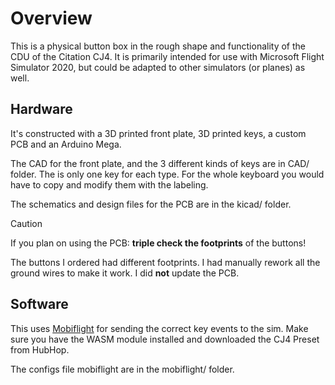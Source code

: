 # Overview

This is a physical button box in the rough shape and functionality of the CDU of the Citation CJ4.
It is primarily intended for use with Microsoft Flight Simulator 2020, but could be adapted to other simulators (or planes) as well.

## Hardware 

It's constructed with a 3D printed front plate, 3D printed keys, a custom PCB and an Arduino Mega.

The CAD for the front plate, and the 3 different kinds of keys are in CAD/ folder.
The is only one key for each type. For the whole keyboard you would have to copy and modify them with the labeling.

The schematics and design files for the PCB are in the kicad/ folder.

> [!CAUTION]
> If you plan on using the PCB: __triple check the footprints__ of the buttons!
>
> The buttons I ordered had different footprints. I had manually rework all the ground wires to make it work.
> I did __not__ update the PCB.


## Software

This uses [Mobiflight](https://www.mobiflight.com) for sending the correct key events to the sim.
Make sure you have the WASM module installed and downloaded the CJ4 Preset from HubHop.

The configs file mobiflight are in the mobiflight/ folder.
